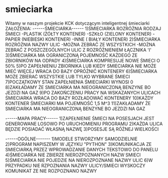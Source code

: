 # smieciarka

Witamy w naszym projekcie KCK dotyczącym inteligentnej śmieciarki
ZAŁOŻENIA:
------ŚMIECIARKA------
1)ŚMIECIARKA ROZRÓŻNIA RODZAJ ŚMIECI
  -PLASTIK (ŻÓŁTY KONTENER)
  -SZKŁO (ZIELONY KONTENER)
  -PAPIER (NIEBIESKI KONTENER)
  -INNE ( BIAŁY KONTENER)
2)ŚMIECIARKA ROZRÓŻNIA NAZWY ULIC
  -MOŻNA ZEBRAĆ ZE WSZYSTKICH
  -MOŻNA ZEBRAĆ Z POSZCZEGÓLNYCH ULIC Z ROZRÓŻNIENIEM ŁĄCZNIKA 'I'
3)ŚMIECIARKA MA OGRANICZONĄ POJEMNOŚĆ KAŻDEGO ZE ZBIORNIKÓW NA ODPADY
4)ŚMIECIARKA KOMPRESUJE NOWE ŚMIECI O 50%
5)PO ZAPEŁNIENIU ZBIORNIKA LUB KIEDY SMIECIARKA NIE MOŻE MIEĆ WIĘCEJ WRACA DO BAZY OPRÓŻNIĆ KONTENERY
6)ŚMIECIARKA MOŻE ZBIERAĆ WSZYSTKIE LUB TYLKO WYBRANE ŚMIECI
7)POCZĄTKOWY STAN ZAPEŁNIENIA ŚMIECIARKI WYNOSI 0
8)ZAKŁADAMY ŻE SMIECIARKA MA NIEOGRANICZONĄ BENZYNE BO JEZDZI NA GAZ
9)PO ZAKOŃCZENIU PRACY NA WSKAZANYCH ULICACH ŚMIECIARKA WRACA DO BAZY ROZŁADOWAĆ KONTENERY
10)KAŻDY KONTENER ŚMIECIARKI MA POJEMNOŚĆ 1,5 M^3
11)ZAKŁADAMY ŻE SMIECIARKA MA NIEOGRANICZONĄ BENZYNE BO JEZDZI NA GAZ

------MAPA PRACY------
1)ZAPEŁNIENIE ŚMIECI NA POSESJACH JEST GENEROWANE LOSOWO PO URUCHOMIENIU PROGRAMU
2)KAŻDA ULICA BĘDZIE POSIADAĆ WŁASNĄ NAZWĘ
3)POSESJE SĄ RÓŻNEJ WIELKOŚCI

------OGÓLNE-------
1)MODELE STWORZYMY SAMODZIELNIE
2)PROGRAM NAPISZEMY W JĘZYKU "PYTHON"
3)KOMUNIKACJA ZE SMIECIARKĄ  PRZEZ WPROWADZANIE DANYCH TEKSTOWO DO PANELU
4)ŚMIECIARKA NIE ZBIERZE NIEROZPOZNANYCH NAZW SMIECI
5)ŚMIECIARKA NIE POJEDZIE NA NIEROZPOZNANE NAZWY ULIC
6)W PRZYPADKU NIE RZPOZNANIA NAZWY ULICY/SMIECI WYSKOCZY KOMUNIKAT ZE NIE ROZPOZNANO NAZWY
